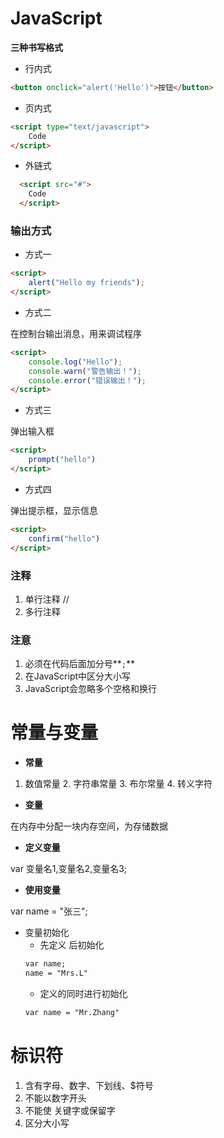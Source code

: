 # JavaScript

**三种书写格式**

- 行内式
```html
<button onclick="alert('Hello')">按钮</button>
```

- 页内式
```html
<script type="text/javascript">
    Code
</script>
```
- 外链式
```html
  <script src="#">
    Code
  </script>
```


### 输出方式
- 方式一

```html
<script>
    alert("Hello my friends");
</script>
```

- 方式二

在控制台输出消息，用来调试程序
```html
<script>
    console.log("Hello");
    console.warn("警告输出！");
    console.error("错误输出！");
</script>
```

- 方式三

弹出输入框
```html
<script>
    prompt("hello")
</script>
```

- 方式四

弹出提示框，显示信息
```html
<script>
    confirm("hello")
</script>
```
### 注释
1. 单行注释 //
2. 多行注释

### 注意
1. 必须在代码后面加分号**`;`**
2. 在JavaScript中区分大小写
3. JavaScript会忽略多个空格和换行

# 常量与变量
- **常量**
 1. 数值常量 2. 字符串常量 3. 布尔常量 4. 转义字符
- **变量**

在内存中分配一块内存空间，为存储数据

- **定义变量**

var 变量名1,变量名2,变量名3;

- **使用变量**

var name = "张三";

- 变量初始化
  - 先定义 后初始化
  ```html
  var name;
  name = "Mrs.L"
  ```
  - 定义的同时进行初始化
  ```html
  var name = "Mr.Zhang"
  ```

# 标识符
  1. 含有字母、数字、下划线、$符号
  2. 不能以数字开头
  3. 不能使 关键字或保留字
  4. 区分大小写


